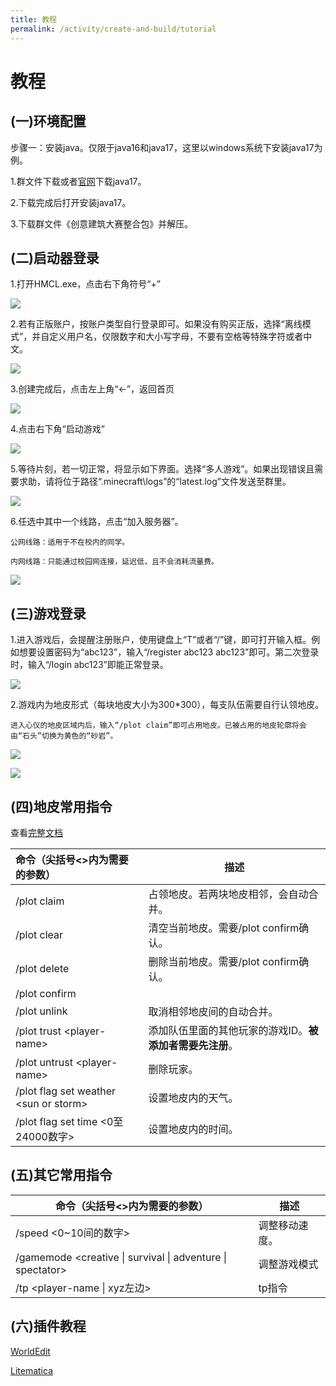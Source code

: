 ```yaml
---
title: 教程
permalink: /activity/create-and-build/tutorial
---
```


# 教程

## (一)环境配置

步骤一：安装java。仅限于java16和java17，这里以windows系统下安装java17为例。

1.群文件下载或者[官网](https://www.oracle.com/java/technologies/downloads/#jdk17-windows)下载java17。

2.下载完成后打开安装java17。

3.下载群文件《创意建筑大赛整合包》并解压。



## (二)启动器登录

1.打开HMCL.exe，点击右下角符号“+”

![](https://cos.npucraft.com/img/%E5%88%9B%E6%84%8F%E5%BB%BA%E7%AD%91/hmcl.png)



2.若有正版账户，按账户类型自行登录即可。如果没有购买正版，选择“离线模式”，并自定义用户名，仅限数字和大小写字母，不要有空格等特殊字符或者中文。

![](https://cos.npucraft.com/img/%E5%88%9B%E6%84%8F%E5%BB%BA%E7%AD%91/hmcl-2.png)



3.创建完成后，点击左上角“←”，返回首页

![](https://cos.npucraft.com/img/%E5%88%9B%E6%84%8F%E5%BB%BA%E7%AD%91/hmcl-3.png)



4.点击右下角“启动游戏”

![](https://cos.npucraft.com/img/%E5%88%9B%E6%84%8F%E5%BB%BA%E7%AD%91/hmcl-4.png)

5.等待片刻，若一切正常，将显示如下界面。选择“多人游戏”。如果出现错误且需要求助，请将位于路径“.minecraft\logs”的“latest.log”文件发送至群里。

![](https://cos.npucraft.com/img/%E5%88%9B%E6%84%8F%E5%BB%BA%E7%AD%91/mc.png)

6.任选中其中一个线路，点击“加入服务器”。

```
公网线路：适用于不在校内的同学。

内网线路：只能通过校园网连接，延迟低，且不会消耗流量费。
```

![](https://cos.npucraft.com/img/%E5%88%9B%E6%84%8F%E5%BB%BA%E7%AD%91/mc-2.png)



## (三)游戏登录

1.进入游戏后，会提醒注册账户，使用键盘上“T”或者“/”键，即可打开输入框。例如想要设置密码为“abc123”，输入“/register abc123 abc123”即可。第二次登录时，输入“/login abc123”即能正常登录。

![](https://cos.npucraft.com/img/%E5%88%9B%E6%84%8F%E5%BB%BA%E7%AD%91/mc-3.png)



2.游戏内为地皮形式（每块地皮大小为300*300），每支队伍需要自行认领地皮。

```
进入心仪的地皮区域内后，输入“/plot claim”即可占用地皮。已被占用的地皮轮廓将会由“石头”切换为黄色的“砂岩”。
```

![](https://cos.npucraft.com/img/%E5%88%9B%E6%84%8F%E5%BB%BA%E7%AD%91/plot.png)

![](https://cos.npucraft.com/img/%E5%88%9B%E6%84%8F%E5%BB%BA%E7%AD%91/plot-2.png)



## (四)地皮常用指令

查看[完整文档](https://mineplugin.org/PlotSquared)

| 命令（尖括号<>内为需要的参数）         | 描述                                                     |
| :------------------------------------- | -------------------------------------------------------- |
| /plot claim                            | 占领地皮。若两块地皮相邻，会自动合并。                            |
| /plot clear                            | 清空当前地皮。需要/plot confirm确认。                    |
| /plot delete                           | 删除当前地皮。需要/plot confirm确认。                    |
| /plot confirm                          |                                                          |
| /plot unlink                           | 取消相邻地皮间的自动合并。                               |
| /plot trust \<player-name>             | 添加队伍里面的其他玩家的游戏ID。**被添加者需要先注册**。 |
| /plot untrust \<player-name>           | 删除玩家。                                               |
| /plot flag set weather \<sun or storm> | 设置地皮内的天气。                                       |
| /plot flag set time <0至24000数字> | 设置地皮内的时间。                                       |



## (五)其它常用指令

| 命令（尖括号<>内为需要的参数）                             | 描述           |
| ---------------------------------------------------------- | -------------- |
| /speed <0~10间的数字>                                      | 调整移动速度。 |
| /gamemode <creative \| survival \| adventure \| spectator> | 调整游戏模式   |
| /tp \<player-name \| xyz左边>                              | tp指令         |



## (六)插件教程

[WorldEdit](https://mineplugin.org/WorldEdit/%E5%91%BD%E4%BB%A4)

[Litematica](https://www.mcbbs.net/thread-906442-1-1.html)

